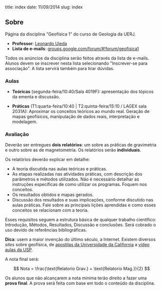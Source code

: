 title: index
date: 11/09/2014
slug: index

## Sobre

Página da disciplina "Geofísica 1" do curso de Geologia da UERJ.

* **Professor**: [Leonardo Uieda](http://www.leouieda.com)
* **Lista de e-mails**: [groups.google.com/forum/#!forum/geofisica1](https://groups.google.com/forum/#!forum/geofisica1)

Todos os anúncios da disciplina serão feitos através da lista de e-mails.
Alunos devem se inscrever nesta lista selecionando "Inscrever-se para
associação".
A lista servirá também para tirar dúvidas.

### Aulas

* **Teóricas** (segunda-feira/10:40/Sala 4019F):
  apresentação dos tópicos da ementa e discussão.

* **Práticas** (T1:quarta-feira/10:40 | T2:quinta-feira/15:10 / LAGEX
  sala 2031A):
  Aproximar os conceitos teóricos ao mundo real.
  Geração de mapas geofísicos,
  manipulação de dados reais, interpretação e modelagem.

### Avaliação

Deverão ser entregues **dois relatórios**:
um sobre as práticas de gravimetria e
outro sobre as de magnetometria.
Os relatórios serão **individuais**.

Os relatórios deverão explicar em detalhe:

* A teoria discutida nas aulas teóricas e práticas.
* As etapas realizadas nas atividades práticas, com descrição dos parâmetros
  e métodos utilizados. Não é necessário detalhar as instruções específicas
  de como utilizar os programas. Foquem nos conceitos.
* Os resultados obtidos e mapas gerados.
* Discussão dos resultados e suas implicações, conforme discutido nas aulas
  práticas. Fale sobre as principais lições aprendidas e como esses conceitos
  se relacionam com a teoria.

Esses requisitos seguem a estrutura básica de qualquer trabalho científico:
Introdução, Métodos, Resultados, Discussão e conclusões.
Será cobrado o uso devido de referências bibliográficas.

**Dica**: usem a maior invenção do último século, a Internet. Existem diversos
*sites* sobre geofísica, de [apostilas da Universidade da California](http://appliedgeophysics.lbl.gov/)
a [vídeo aulas da USP](http://www.eaulas.usp.br/portal/course.action?course=209).

A nota final será:

$$
Nota = \frac{\text{Relatorio Grav.} + \text{Relatorio Mag.}}{2}
$$

Os alunos que não alcançarem a nota mínima
terão direito a fazer uma **prova final**.
A prova será feita com base em todo o conteúdo da disciplina.
